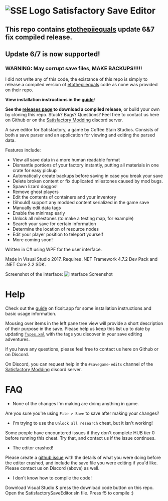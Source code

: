 

# ![SSE Logo](https://i.imgur.com/YgnPVSo.png) Satisfactory Save Editor 

## This repo contains [etothepiiequals](https://github.com/etothepiiequals) update 6&7 fix compiled release.
## Update 6/7 is now supported!
### WARNING: May corrupt save files, MAKE BACKUPS!!!!!

I did not write any of this code, the existance of this repo is simply to release a compiled version of [etothepiiequals](https://github.com/etothepiiequals) code as none was provided on their repo.

**View installation instructions in the [guide](https://ficsit.app/guide/Z8h6z2CczH43c)**!

**See the [releases page](https://github.com/ACoolerName/SatisfactorySaveEditorUPDATE7/releases) to download a compiled release**, or build your own by cloning this repo.
Stuck? Bugs? Questions? Feel free to contact us here on Github or on the [Satisfactory Modding](https://bit.ly/SatisfactoryModding) discord server.

A save editor for Satisfactory, a game by Coffee Stain Studios. Consists of both a save parser and an application for viewing and editing the parsed data.

Features include:
* View all save data in a more human readable format
* Dismantle portions of your factory instantly, putting all materials in one crate for easy pickup
* Automatically create backups before saving in case you break your save
* Delete broken content or fix duplicated milestones caused by mod bugs.
* Spawn lizard doggos!
* Remove ghost players
* Edit the contents of containers and your inventory
* (Should) support any modded content serialized in the game save
* Manually edit data tags
* Enable the minimap early
* Unlock all milestones (to make a testing map, for example)
* Search your save for certain information
* Determine the location of resource nodes
* Edit your player position to teleport yourself
* More coming soon!

Written in C# using WPF for the user interface.

Made in Visual Studio 2017. Requires .NET Framework 4.7.2 Dev Pack and .NET Core 2.2 SDK. 

Screenshot of the interface:
![Interface Screenshot](https://i.imgur.com/iPO9Gp1.png)

# Help

Check out the [guide](https://ficsit.app/guide/Z8h6z2CczH43c) on ficsit.app for some installation instructions and basic usage information.

Mousing over items in the left pane tree view will provide a short description of their purpose in the save. Please help us keep this list up to date by updating [`Types.xml`](https://github.com/Goz3rr/SatisfactorySaveEditor/blob/master/SatisfactorySaveEditor/Data/Types.xml) with the tags you discover in your save editing adventures.

If you have any questions, please feel free to contact us here on Github or on Discord. 

On Discord, you can request help in the `#savegame-edits` channel of the [Satisfactory Modding](https://bit.ly/SatisfactoryModding) discord server.

# FAQ

* None of the changes I'm making are doing anything in game.

Are you sure you're using `File > Save` to save after making your changes?

* I'm trying to use the `Unlock all research` cheat, but it isn't working!

Some people have encountered issues if they don't complete HUB tier 0 before running this cheat. Try that, and contact us if the issue continues.

* The editor crashed!

Please create a [github issue](https://github.com/Goz3rr/SatisfactorySaveEditor/issues/new) with the details of what you were doing before the editor crashed, and include the save file you were editing if you'd like. Please contact us on Discord (above) as well.

* I don't know how to compile the code!

Download Visual Studio & press the download code button on this repo. Open the SatisfactorySaveEditor.sln file. Press f5 to compile :)
